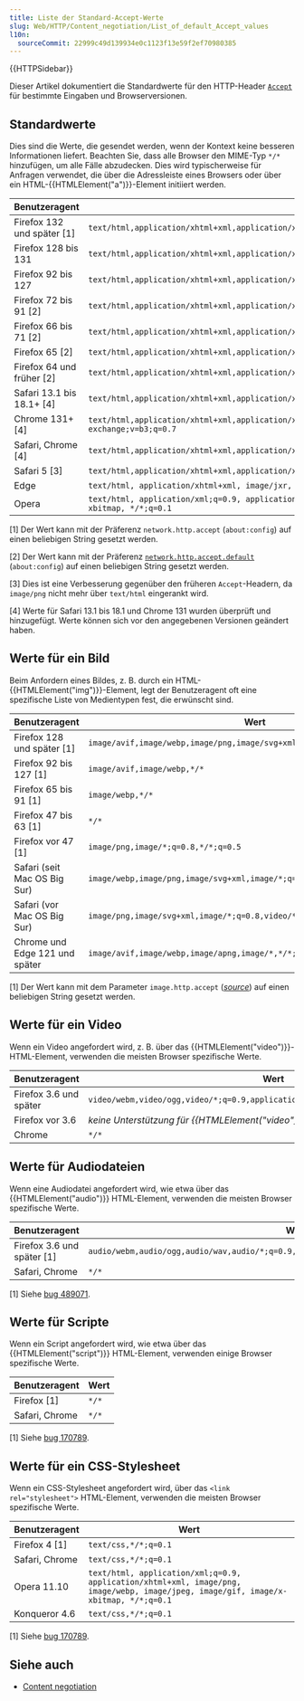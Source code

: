 ```yaml
---
title: Liste der Standard-Accept-Werte
slug: Web/HTTP/Content_negotiation/List_of_default_Accept_values
l10n:
  sourceCommit: 22999c49d139934e0c1123f13e59f2ef70980385
---
```


{{HTTPSidebar}}

Dieser Artikel dokumentiert die Standardwerte für den HTTP-Header [`Accept`](/de/docs/Web/HTTP/Headers/Accept) für bestimmte Eingaben und Browserversionen.

## Standardwerte

Dies sind die Werte, die gesendet werden, wenn der Kontext keine besseren Informationen liefert. Beachten Sie, dass alle Browser den MIME-Typ `*/*` hinzufügen, um alle Fälle abzudecken. Dies wird typischerweise für Anfragen verwendet, die über die Adressleiste eines Browsers oder über ein HTML-{{HTMLElement("a")}}-Element initiiert werden.

| Benutzeragent              | Wert                                                                                                                                      |
| -------------------------- | ----------------------------------------------------------------------------------------------------------------------------------------- |
| Firefox 132 und später [1] | `text/html,application/xhtml+xml,application/xml;q=0.9,*/*;q=0.8`                                                                         |
| Firefox 128 bis 131        | `text/html,application/xhtml+xml,application/xml;q=0.9,image/avif,image/webp,image/png,image/svg+xml,*/*;q=0.8`                           |
| Firefox 92 bis 127         | `text/html,application/xhtml+xml,application/xml;q=0.9,image/avif,image/webp,*/*;q=0.8`                                                   |
| Firefox 72 bis 91 [2]      | `text/html,application/xhtml+xml,application/xml;q=0.9,image/webp,*/*;q=0.8`                                                              |
| Firefox 66 bis 71 [2]      | `text/html,application/xhtml+xml,application/xml;q=0.9,*/*;q=0.8`                                                                         |
| Firefox 65 [2]             | `text/html,application/xhtml+xml,application/xml;q=0.9,image/webp,*/*;q=0.8`                                                              |
| Firefox 64 und früher [2]  | `text/html,application/xhtml+xml,application/xml;q=0.9,*/*;q=0.8`                                                                         |
| Safari 13.1 bis 18.1+ [4]  | `text/html,application/xhtml+xml,application/xml;q=0.9,*/*;q=0.8`                                                                         |
| Chrome 131+ [4]            | `text/html,application/xhtml+xml,application/xml;q=0.9,image/avif,image/webp,image/apng,*/*;q=0.8,application/signed-exchange;v=b3;q=0.7` |
| Safari, Chrome [4]         | `text/html,application/xhtml+xml,application/xml;q=0.9,image/webp,image/apng,*/*;q=0.8`                                                   |
| Safari 5 [3]               | `text/html,application/xhtml+xml,application/xml;q=0.9,*/*;q=0.8`                                                                         |
| Edge                       | `text/html, application/xhtml+xml, image/jxr, */*`                                                                                        |
| Opera                      | `text/html, application/xml;q=0.9, application/xhtml+xml, image/png, image/webp, image/jpeg, image/gif, image/x-xbitmap, */*;q=0.1`       |

\[1] Der Wert kann mit der Präferenz `network.http.accept` (`about:config`) auf einen beliebigen String gesetzt werden.

\[2] Der Wert kann mit der Präferenz [`network.http.accept.default`](https://kb.mozillazine.org/Network.http.accept.default) (`about:config`) auf einen beliebigen String gesetzt werden.

\[3] Dies ist eine Verbesserung gegenüber den früheren `Accept`-Headern, da `image/png` nicht mehr über `text/html` eingerankt wird.

\[4] Werte für Safari 13.1 bis 18.1 und Chrome 131 wurden überprüft und hinzugefügt. Werte können sich vor den angegebenen Versionen geändert haben.

## Werte für ein Bild

Beim Anfordern eines Bildes, z. B. durch ein HTML-{{HTMLElement("img")}}-Element, legt der Benutzeragent oft eine spezifische Liste von Medientypen fest, die erwünscht sind.

| Benutzeragent                  | Wert                                                                       |
| ------------------------------ | -------------------------------------------------------------------------- |
| Firefox 128 und später [1]     | `image/avif,image/webp,image/png,image/svg+xml,image/*;q=0.8,*/*;q=0.5`    |
| Firefox 92 bis 127 [1]         | `image/avif,image/webp,*/*`                                                |
| Firefox 65 bis 91 [1]          | `image/webp,*/*`                                                           |
| Firefox 47 bis 63 [1]          | `*/*`                                                                      |
| Firefox vor 47 [1]             | `image/png,image/*;q=0.8,*/*;q=0.5`                                        |
| Safari (seit Mac OS Big Sur)   | `image/webp,image/png,image/svg+xml,image/*;q=0.8,video/*;q=0.8,*/*;q=0.5` |
| Safari (vor Mac OS Big Sur)    | `image/png,image/svg+xml,image/*;q=0.8,video/*;q=0.8,*/*;q=0.5`            |
| Chrome und Edge 121 und später | `image/avif,image/webp,image/apng,image/*,*/*;q=0.8`                       |

\[1] Der Wert kann mit dem Parameter `image.http.accept` (_[source](https://searchfox.org/mozilla-central/search?q=image.http.accept)_) auf einen beliebigen String gesetzt werden.

## Werte für ein Video

Wenn ein Video angefordert wird, z. B. über das {{HTMLElement("video")}}-HTML-Element, verwenden die meisten Browser spezifische Werte.

| Benutzeragent          | Wert                                                                               |
| ---------------------- | ---------------------------------------------------------------------------------- |
| Firefox 3.6 und später | `video/webm,video/ogg,video/*;q=0.9,application/ogg;q=0.7,audio/*;q=0.6,*/*;q=0.5` |
| Firefox vor 3.6        | _keine Unterstützung für {{HTMLElement("video")}}_                                 |
| Chrome                 | `*/*`                                                                              |

## Werte für Audiodateien

Wenn eine Audiodatei angefordert wird, wie etwa über das {{HTMLElement("audio")}} HTML-Element, verwenden die meisten Browser spezifische Werte.

| Benutzeragent              | Wert                                                                                         |
| -------------------------- | -------------------------------------------------------------------------------------------- |
| Firefox 3.6 und später [1] | `audio/webm,audio/ogg,audio/wav,audio/*;q=0.9,application/ogg;q=0.7,video/*;q=0.6,*/*;q=0.5` |
| Safari, Chrome             | `*/*`                                                                                        |

\[1] Siehe [bug 489071](https://bugzil.la/489071).

## Werte für Scripte

Wenn ein Script angefordert wird, wie etwa über das {{HTMLElement("script")}} HTML-Element, verwenden einige Browser spezifische Werte.

| Benutzeragent  | Wert  |
| -------------- | ----- |
| Firefox [1]    | `*/*` |
| Safari, Chrome | `*/*` |

\[1] Siehe [bug 170789](https://bugzil.la/170789).

## Werte für ein CSS-Stylesheet

Wenn ein CSS-Stylesheet angefordert wird, über das `<link rel="stylesheet">` HTML-Element, verwenden die meisten Browser spezifische Werte.

| Benutzeragent  | Wert                                                                                                                                |
| -------------- | ----------------------------------------------------------------------------------------------------------------------------------- |
| Firefox 4 [1]  | `text/css,*/*;q=0.1`                                                                                                                |
| Safari, Chrome | `text/css,*/*;q=0.1`                                                                                                                |
| Opera 11.10    | `text/html, application/xml;q=0.9, application/xhtml+xml, image/png, image/webp, image/jpeg, image/gif, image/x-xbitmap, */*;q=0.1` |
| Konqueror 4.6  | `text/css,*/*;q=0.1`                                                                                                                |

\[1] Siehe [bug 170789](https://bugzil.la/170789).

## Siehe auch

- [Content negotiation](/de/docs/Web/HTTP/Content_negotiation)
